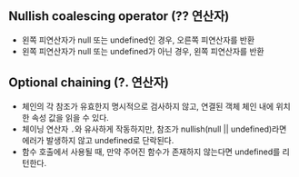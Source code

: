 ## Nullish coalescing operator (?? 연산자)
  - 왼쪽 피연산자가 null 또는 undefined인 경우, 오른쪽 피연산자를 반환
  - 왼쪽 피연산자가 null 또는 undefined가 아닌 경우, 왼쪽 피연산자를 반환
  
## Optional chaining (?. 연산자)
  - 체인의 각 참조가 유효한지 명시적으로 검사하지 않고, 연결된 객체 체인 내에 위치한 속성 값을 읽을 수 있다.
  - 체이닝 연산자 `.`와 유사하게 작동하지만, 참조가 nullish(null || undefined)라면 에러가 발생하지 않고 undefined로 단락된다.
  - 함수 호출에서 사용될 때, 만약 주어진 함수가 존재하지 않는다면 undefined를 리턴한다.
